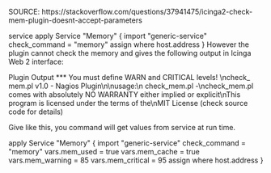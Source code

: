 <p>
SOURCE: https://stackoverflow.com/questions/37941475/icinga2-check-mem-plugin-doesnt-accept-parameters

service
apply Service "Memory" {
  import "generic-service"
  check_command = "memory"
  assign where host.address
}
However the plugin cannot check the memory and gives the following output in Icinga Web 2 interface:

​Plugin Output
*** You must define WARN and CRITICAL levels! \ncheck_​mem.​pl v1.​0 - Nagios Plugin\n\nusage:​\n check_​mem.​pl -\ncheck_​mem.​pl comes with absolutely NO WARRANTY either implied or explicit\nThis program is licensed under the terms of the\nMIT License (check source code for details)


Give like this, you command will get values from service at run time.

apply Service "Memory" {
  import "generic-service"
  check_command = "memory"
  vars.mem_used = true
  vars.mem_cache = true
  vars.mem_warning = 85
  vars.mem_critical = 95
  assign where host.address
}
</p>
